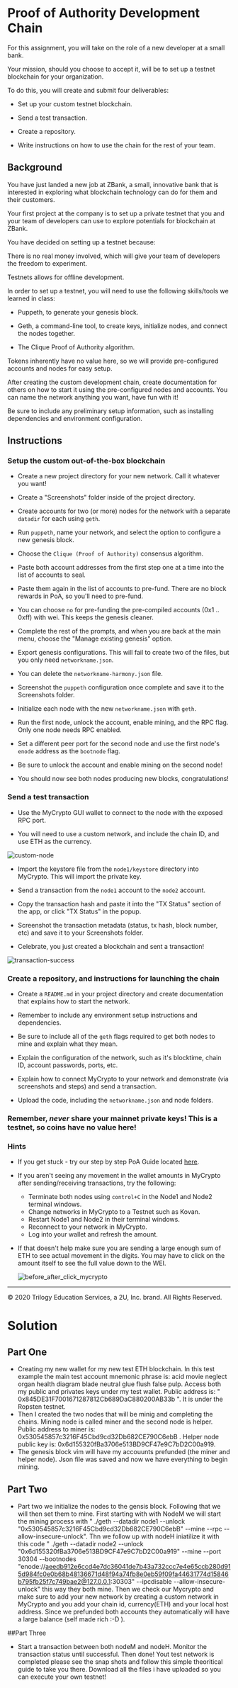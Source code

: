 # Proof of Authority Development Chain

For this assignment, you will take on the role of a new developer at a small bank.

Your mission, should you choose to accept it, will be to set up a testnet blockchain for your organization.

To do this, you will create and submit four deliverables:

* Set up your custom testnet blockchain.

* Send a test transaction.

* Create a repository.

* Write instructions on how to use the chain for the rest of your team.

## Background

You have just landed a new job at ZBank, a small, innovative bank that is interested in exploring what
blockchain technology can do for them and their customers.

Your first project at the company is to set up a private testnet that you and your team of developers
can use to explore potentials for blockchain at ZBank.

You have decided on setting up a testnet because:

There is no real money involved, which will give your team of developers the freedom to experiment.

Testnets allows for offline development.

In order to set up a testnet, you will need to use the following skills/tools we learned in class:

* Puppeth, to generate your genesis block.

* Geth, a command-line tool, to create keys, initialize nodes, and connect the nodes together.

* The Clique Proof of Authority algorithm.

Tokens inherently have no value here, so we will provide pre-configured accounts and nodes for easy setup.

After creating the custom development chain, create documentation for others on how to start it using the pre-configured
nodes and accounts. You can name the network anything you want, have fun with it!

Be sure to include any preliminary setup information, such as installing dependencies and environment configuration.

## Instructions

### Setup the custom out-of-the-box blockchain

* Create a new project directory for your new network. Call it whatever you want!

* Create a "Screenshots" folder inside of the project directory.

* Create accounts for two (or more) nodes for the network with a separate `datadir` for each using `geth`.

* Run `puppeth`, name your network, and select the option to configure a new genesis block.

* Choose the `Clique (Proof of Authority)` consensus algorithm.

* Paste both account addresses from the first step one at a time into the list of accounts to seal.

* Paste them again in the list of accounts to pre-fund. There are no block rewards in PoA, so you'll need to pre-fund.

* You can choose `no` for pre-funding the pre-compiled accounts (0x1 .. 0xff) with wei. This keeps the genesis cleaner.

* Complete the rest of the prompts, and when you are back at the main menu, choose the "Manage existing genesis" option.

* Export genesis configurations. This will fail to create two of the files, but you only need `networkname.json`.

* You can delete the `networkname-harmony.json` file.

* Screenshot the `puppeth` configuration once complete and save it to the Screenshots folder.

* Initialize each node with the new `networkname.json` with `geth`.

* Run the first node, unlock the account, enable mining, and the RPC flag. Only one node needs RPC enabled.

* Set a different peer port for the second node and use the first node's `enode` address as the `bootnode` flag.

* Be sure to unlock the account and enable mining on the second node!

* You should now see both nodes producing new blocks, congratulations!

### Send a test transaction

* Use the MyCrypto GUI wallet to connect to the node with the exposed RPC port.

* You will need to use a custom network, and include the chain ID, and use ETH as the currency.

![custom-node](Images/custom-node.png)

* Import the keystore file from the `node1/keystore` directory into MyCrypto. This will import the private key.

* Send a transaction from the `node1` account to the `node2` account.

* Copy the transaction hash and paste it into the "TX Status" section of the app, or click "TX Status" in the popup.

* Screenshot the transaction metadata (status, tx hash, block number, etc) and save it to your Screenshots folder.

* Celebrate, you just created a blockchain and sent a transaction!

![transaction-success](Images/transaction-success.png)

### Create a repository, and instructions for launching the chain

* Create a `README.md` in your project directory and create documentation that explains how to start the network.

* Remember to include any environment setup instructions and dependencies.

* Be sure to include all of the `geth` flags required to get both nodes to mine and explain what they mean.

* Explain the configuration of the network, such as it's blocktime, chain ID, account passwords, ports, etc.

* Explain how to connect MyCrypto to your network and demonstrate (via screenshots and steps) and send a transaction.

* Upload the code, including the `networkname.json` and node folders.

### Remember, *never* share your mainnet private keys! This is a testnet, so coins have no value here!

### Hints

* If you get stuck - try our step by step PoA Guide located [here](Resources/POA-Blockchain-guide.md).

* If you aren't seeing any movement in the wallet amounts in MyCrypto after sending/receiving transactions, try the following:
    * Terminate both nodes using `control+C` in the Node1 and Node2 terminal windows.
    * Change networks in MyCrypto to a Testnet such as Kovan.
    * Restart Node1 and Node2 in their terminal windows.
    * Reconnect to your network in MyCrypto.
    * Log into your wallet and refresh the amount.
    
* If that doesn't help make sure you are sending a large enough sum of ETH to see actual movement in the digits. You may have to click on the amount itself to see the full value down to the WEI.

    ![before_after_click_mycrypto](Images/before_after_click_mycrypto.png)

---
© 2020 Trilogy Education Services, a 2U, Inc. brand. All Rights Reserved.
# Solution 

## Part One
* Creating my new wallet for my new test ETH blockchain. In this test example the main test account mnemonic phrase is: acid movie neglect organ health diagram blade neutral glue flush false pulp. Access both my public and privates keys under my test wallet. Public address is: " 0x845DE31F7001671287812Cb689DaC880200AB33b ". It is under the Ropsten testnet. 
* Then I created the two nodes that will be minig and completing the chains. Mining node is called miner and the second node is helper. Public address to miner is: 0x530545857c3216F45Cbd9cd32Db682CE790C6ebB . Helper node public key is:  0x6d155320fBa3706e513BD9CF47e9C7bD2C00a919. 
* The genesis block vim will have my accouunts prefunded (the miner and helper node). Json file was saved and now we have everything to begin mining.

## Part Two
* Part two we initialize the nodes to the gensis block. Following that we will then set them to mine. First starting with with NodeM we will start the mining process with " ./geth --datadir node1 --unlock "0x530545857c3216F45Cbd9cd32Db682CE790C6ebB" --mine --rpc --allow-insecure-unlock". Thn we follow up with nodeH iniatilize it with this code " ./geth --datadir node2 --unlock "0x6d155320fBa3706e513BD9CF47e9C7bD2C00a919" --mine --port 30304 --bootnodes "enode://aeedb912e6ccd4e7dc36041de7b43a732ccc7e4e65ccb280d915d984fc0e0b68b48136671d48f94a74fb8e0eb59f09fa44631774d15846b795fb25f7c749bae2@127.0.0.1:30303" --ipcdisable --allow-insecure-unlock" this way they both mine. Then we check our Mycrypto and make sure to add your new network by creating a custom network in MyCrypto and you add your chain id, currency(ETH) and your local host address. Since we prefunded both accounts they automatically will have a large balance (self made rich :-D ).

##Part Three
* Start a transaction between both nodeM and nodeH. Monitor the transaction status until successful. Then done! Yout test network is completed please see the snap shots and follow this simple theoritical guide to take you there. Download all the files i have uploaded so you can execute your own testnet!